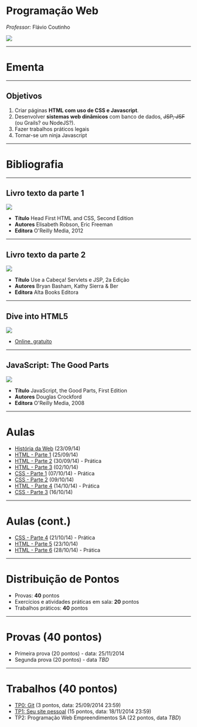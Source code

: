 # Programação Web
*Professor:* Flávio Coutinho

<img class="page-author-picture" src="images/flavio-avatar.jpg">

---
# Ementa

---
## Objetivos

1. Criar páginas **HTML com uso de CSS e Javascript**.
1. Desenvolver **sistemas web dinâmicos** com banco de dados, ~~JSP, JSF~~ (ou
  Grails? ou NodeJS?).
1. Fazer trabalhos práticos legais
1. Tornar-se um ninja Javascript

---
# Bibliografia

---
## **Livro texto** da parte 1

<div class="book-cover-container">
  <img class="book-cover" src="images/head-first-html-css.jpg">
  <div class="book-left"></div>
</div>

- **Título**	Head First HTML and CSS, Second Edition
- **Autores**	Elisabeth Robson, Eric Freeman
- **Editora** O'Reilly Media, 2012

---
## **Livro texto** da parte 2

<div class="book-cover-container">
  <img class="book-cover" src="images/head-first-servlets-jsp.jpg">
  <div class="book-left"></div>
</div>

- **Título**	Use a Cabeça! Servlets e JSP, 2a Edição
- **Autores**	Bryan Basham, Kathy Sierra & Ber
- **Editora** Alta Books Editora

---
## Dive into HTML5

<div class="book-cover-container">
  <img class="book-cover" src="images/dive-into-html5.png">
  <div class="book-left book-light"></div>
</div>

- [Online, gratuito](http://diveintohtml5.com.br/)

---
## JavaScript: The Good Parts

<div class="book-cover-container">
  <img class="book-cover" src="images/js-good-parts.png">
  <div class="book-left book-light"></div>
</div>

- **Título**	JavaScript, the Good Parts, First Edition
- **Autores**	Douglas Crockford
- **Editora** O'Reilly Media, 2008

---
# Aulas

- [História da Web](classes/intro/) (23/09/14)
- [HTML - Parte 1](classes/html1/) (25/09/14)
- [HTML - Parte 2](classes/html2/) (30/09/14) - Prática
- [HTML - Parte 3](classes/html3/) (02/10/14)
- [CSS - Parte 1](classes/css1/) (07/10/14) - Prática
- [CSS - Parte 2](classes/css2) (09/10/14)
- [HTML - Parte 4](classes/html4) (14/10/14) - Prática
- [CSS - Parte 3](classes/css3) (16/10/14)

---
# Aulas (cont.)

- [CSS - Parte 4](classes/css4) (21/10/14) - Prática
- [HTML - Parte 5](classes/html5) (23/10/14)
- [HTML - Parte 6](classes/html6) (28/10/14) - Prática

---
# Distribuição de Pontos

- Provas: **40** pontos
- Exercícios e atividades práticas em sala: **20** pontos
- Trabalhos práticos: **40** pontos

---
# Provas (40 pontos)

- Primeira prova (20 pontos) - data: 25/11/2014
- Segunda prova (20 pontos) - data _TBD_

---
# Trabalhos (40 pontos)

- [TP0: Git](assignments/tp0) (3 pontos, data: 25/09/2014 23:59)
- [TP1: Seu site pessoal][tp1] (15 pontos, data: 18/11/2014 23:59)
- TP2: Programação Web Empreendimentos SA (22 pontos, data _TBD_)

[tp1]: https://github.com/fegemo/cefet-web/blob/master/src/assignments/tp1/README.md#trabalho-pr%C3%A1tico-1---seu-site-pessoal
